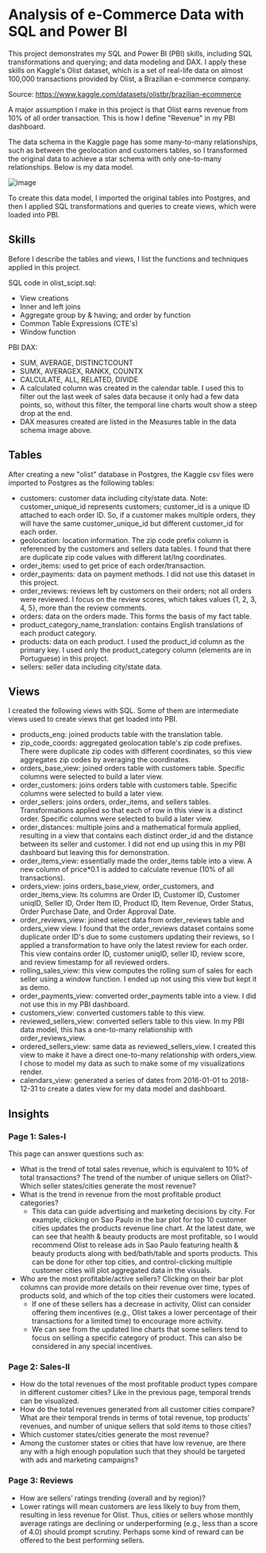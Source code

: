 # Analysis of e-Commerce Data with SQL and Power BI

This project demonstrates my SQL and Power BI (PBI) skills, including SQL transformations and querying; and data modeling and DAX. I apply these skills on Kaggle's Olist dataset, which is a set of real-life data on almost 100,000 transactions provided by Olist, a Brazilian e-commerce company.

Source: https://www.kaggle.com/datasets/olistbr/brazilian-ecommerce

A major assumption I make in this project is that Olist earns revenue from 10% of all order transaction. This is how I define "Revenue" in my PBI dashboard.

The data schema in the Kaggle page has some many-to-many relationships, such as between the geolocation and customers tables, so I transformed the original data to achieve a star schema with only one-to-many relationships. Below is my data model.

![image](https://github.com/yeonsoochung/olist/assets/90481059/dea4d0fb-92f2-46c8-a76c-4af6017113d4)

To create this data model, I imported the original tables into Postgres, and then I applied SQL transformations and queries to create views, which were loaded into PBI.

## Skills

Before I describe the tables and views, I list the functions and techniques applied in this project.

SQL code in olist_scipt.sql:
- View creations
- Inner and left joins
- Aggregate group by & having; and order by function
- Common Table Expressions (CTE's)
- Window function

PBI DAX:

- SUM, AVERAGE, DISTINCTCOUNT
- SUMX, AVERAGEX, RANKX, COUNTX
- CALCULATE, ALL, RELATED, DIVIDE
- A calculated column was created in the calendar table. I used this to filter out the last week of sales data because it only had a few data points, so, without this filter, the temporal line charts woult show a steep drop at the end.
- DAX measures created are listed in the Measures table in the data schema image above.

## Tables

After creating a new "olist" database in Postgres, the Kaggle csv files were imported to Postgres as the following tables:

- customers: customer data including city/state data. Note: customer_unique_id represents customers; customer_id is a unique ID attached to each order ID. So, if a customer makes multiple orders, they will have the same customer_unique_id but different customer_id for each order.
- geolocation: location information. The zip code prefix column is referenced by the customers and sellers data tables. I found that there are duplicate zip code values with different lat/lng coordinates.
- order_items: used to get price of each order/transaction.
- order_payments: data on payment methods. I did not use this dataset in this project.
- order_reviews: reviews left by customers on their orders; not all orders were reviewed. I focus on the review scores, which takes values {1, 2, 3, 4, 5}, more than the review comments.
- orders: data on the orders made. This forms the basis of my fact table.
- product_category_name_translation: contains English translations of each product category.
- products: data on each product. I used the product_id column as the primary key. I used only the product_category column (elements are in Portuguese) in this project.
- sellers: seller data including city/state data.

## Views

I created the following views with SQL. Some of them are intermediate views used to create views that get loaded into PBI.

- products_eng: joined products table with the translation table.
- zip_code_coords: aggregated geolocation table's zip code prefixes. There were duplicate zip codes with different coordinates, so this view aggregates zip codes by averaging the coordinates.
- orders_base_view: joined orders table with customers table. Specific columns were selected to build a later view.
- order_customers: joins orders table with customers table. Specific columns were selected to build a later view.
- order_sellers: joins orders, order_items, and sellers tables. Transformations applied so that each of row in this view is a distinct order. Specific columns were selected to build a later view.
- order_distances: multiple joins and a mathematical formula applied, resulting in a view that contains each distinct order_id and the distance between its seller and customer. I did not end up using this in my PBI dashboard but leaving this for demonstration.
- order_items_view: essentially made the order_items table into a view. A new column of price*0.1 is added to calculate revenue (10% of all transactions).
- orders_view: joins orders_base_view, order_customers, and order_items_view. Its columns are Order ID, Customer ID, Customer uniqID, Seller ID, Order Item ID, Product ID, Item Revenue, Order Status, Order Purchase Date, and Order Approval Date.
- order_reviews_view: joined select data from order_reviews table and orders_view view. I found that the order_reviews dataset contains some duplicate order ID's due to some customers updating their reviews, so I applied a transformation to have only the latest review for each order. This view contains order ID, customer uniqID, seller ID, review score, and review timestamp for all reviewed orders.
- rolling_sales_view: this view computes the rolling sum of sales for each seller using a window function. I ended up not using this view but kept it as demo.
- order_payments_view: converted order_payments table into a view. I did not use this in my PBI dashboard.
- customers_view: converted customers table to this view.
- reviewed_sellers_view: converted sellers table to this view. In my PBI data model, this has a one-to-many relationship with order_reviews_view.
- ordered_sellers_view: same data as reviewed_sellers_view. I created this view to make it have a direct one-to-many relationship with orders_view. I chose to model my data as such to make some of my visualizations render.
- calendars_view: generated a series of dates from 2016-01-01 to 2018-12-31 to create a dates view for my data model and dashboard.

## Insights
### Page 1: Sales-I

This page can answer questions such as:
- What is the trend of total sales revenue, which is equivalent to 10% of total transactions? The trend of the number of unique sellers on Olist?- Which seller states/cities generate the most revenue?
- What is the trend in revenue from the most profitable product categories?
  - This data can guide advertising and marketing decisions by city. For example, clicking on Sao Paulo in the bar plot for top 10 customer cities updates the products revenue line chart. At the latest date, we can see that health & beauty products are most profitable, so I would recommend Olist to release ads in Sao Paulo featuring health & beauty products along with bed/bath/table and sports products. This can be done for other top cities, and control-clicking multiple customer cities will plot aggregated data in the visuals.
- Who are the most profitable/active sellers? Clicking on their bar plot columns can provide more details on their revenue over time, types of products sold, and which of the top cities their customers were located.
  - If one of these sellers has a decrease in activity, Olist can consider offering them incentives (e.g., Olist takes a lower percentage of their transactions for a limited time) to encourage more activity.
  - We can see from the updated line charts that some sellers tend to focus on selling a specific category of product. This can also be considered in any special incentives.

### Page 2: Sales-II
- How do the total revenues of the most profitable product types compare in different customer cities? Like in the previous page, temporal trends can be visualized.
- How do the total revenues generated from all customer cities compare? What are their temporal trends in terms of total revenue, top products’ revenues, and number of unique sellers that sold items to those cities?
- Which customer states/cities generate the most revenue?
- Among the customer states or cities that have low revenue, are there any with a high enough population such that they should be targeted with ads and marketing campaigns?

### Page 3: Reviews
- How are sellers’ ratings trending (overall and by region)?
- Lower ratings will mean customers are less likely to buy from them, resulting in less revenue for Olist. Thus, cities or sellers whose monthly average ratings are declining or underperforming (e.g., less than a score of 4.0) should prompt scrutiny. Perhaps some kind of reward can be offered to the best performing sellers.




